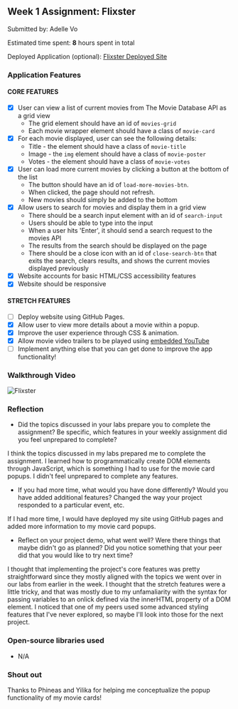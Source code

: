 ## Week 1 Assignment: Flixster

Submitted by: Adelle Vo 

Estimated time spent: **8** hours spent in total

Deployed Application (optional): [Flixster Deployed Site](ADD_LINK_HERE)

### Application Features

#### CORE FEATURES

- [x] User can view a list of current movies from The Movie Database API as a grid view
  - The grid element should have an id of `movies-grid`
  - Each movie wrapper element should have a class of `movie-card`
- [x] For each movie displayed, user can see the following details:
  - Title - the element should have a class of `movie-title`
  - Image - the `img` element should have a class of `movie-poster`
  - Votes - the element should have a class of `movie-votes`
- [x] User can load more current movies by clicking a button at the bottom of the list
  - The button should have an id of `load-more-movies-btn`.
  - When clicked, the page should not refresh.
  - New movies should simply be added to the bottom
- [x] Allow users to search for movies and display them in a grid view
  - There should be a search input element with an id of `search-input`
  - Users should be able to type into the input
  - When a user hits 'Enter', it should send a search request to the movies API
  - The results from the search should be displayed on the page
  - There should be a close icon with an id of `close-search-btn` that exits the search, clears results, and shows the current movies displayed previously
- [x] Website accounts for basic HTML/CSS accessibility features
- [x] Website should be responsive

#### STRETCH FEATURES

- [ ] Deploy website using GitHub Pages. 
- [x] Allow user to view more details about a movie within a popup.
- [x] Improve the user experience through CSS & animation.
- [x] Allow movie video trailers to be played using [embedded YouTube](https://support.google.com/youtube/answer/171780?hl=en)
- [ ] Implement anything else that you can get done to improve the app functionality!

### Walkthrough Video

![Flixster]([https://giphy.com/embed/PzOSvRS7qHyJ47A5ZO](https://media.giphy.com/media/PzOSvRS7qHyJ47A5ZO/giphy.gif))

### Reflection

* Did the topics discussed in your labs prepare you to complete the assignment? Be specific, which features in your weekly assignment did you feel unprepared to complete?

I think the topics discussed in my labs prepared me to complete the assignment. I learned how to programmatically create DOM elements through JavaScript, which is something I had to use for the movie card popups. I didn't feel unprepared to complete any features. 

* If you had more time, what would you have done differently? Would you have added additional features? Changed the way your project responded to a particular event, etc.
  
If I had more time, I would have deployed my site using GitHub pages and added more information to my movie card popups.

* Reflect on your project demo, what went well? Were there things that maybe didn't go as planned? Did you notice something that your peer did that you would like to try next time?

I thought that implementing the project's core features was pretty straightforward since they mostly aligned with the topics we went over in our labs from earlier in the week. I thought that the stretch features were a little tricky, and that was mostly due to my unfamaliarity with the syntax for passing variables to an onlick defined via the innerHTML property of a DOM element. I noticed that one of my peers used some advanced styling features that I've never explored, so maybe I'll look into those for the next project. 

### Open-source libraries used

- N/A

### Shout out

Thanks to Phineas and Yilika for helping me conceptualize the popup functionality of my movie cards! 

